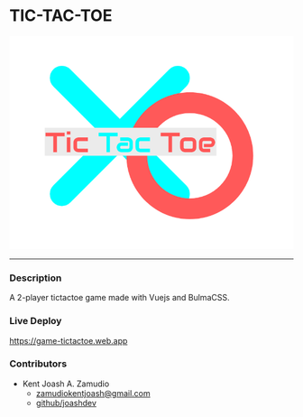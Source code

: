# TIC-TAC-TOE
![](public/favicon.png "TicTacToe")

---
### Description
A 2-player tictactoe game made with Vuejs and BulmaCSS.

### Live Deploy
<https://game-tictactoe.web.app>

### Contributors
- Kent Joash A. Zamudio  
  - <zamudiokentjoash@gmail.com> 
  - [github/joashdev](github.com/joashdev)
